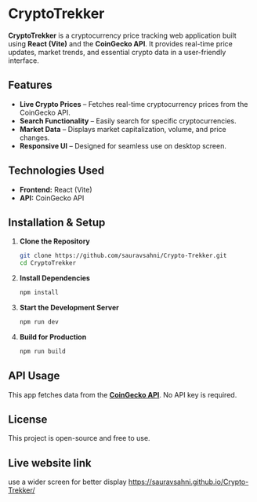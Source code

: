 # CryptoTrekker

**CryptoTrekker** is a cryptocurrency price tracking web application built using **React (Vite)** and the **CoinGecko API**. It provides real-time price updates, market trends, and essential crypto data in a user-friendly interface.

## Features

- **Live Crypto Prices** – Fetches real-time cryptocurrency prices from the CoinGecko API.  
- **Search Functionality** – Easily search for specific cryptocurrencies.  
- **Market Data** – Displays market capitalization, volume, and price changes.  
- **Responsive UI** – Designed for seamless use on desktop screen.  

## Technologies Used

- **Frontend:** React (Vite)  
- **API:** CoinGecko API  


## Installation & Setup

1. **Clone the Repository**  
   ```sh
   git clone https://github.com/sauravsahni/Crypto-Trekker.git
   cd CryptoTrekker
   ```

2. **Install Dependencies**  
   ```sh
   npm install
   ```

3. **Start the Development Server**  
   ```sh
   npm run dev
   ```

4. **Build for Production**  
   ```sh
   npm run build
   ```

## API Usage

This app fetches data from the **[CoinGecko API](https://www.coingecko.com/en/api)**. No API key is required.


## License

This project is open-source and free to use.

## Live website link
use a wider screen for better display
https://sauravsahni.github.io/Crypto-Trekker/
